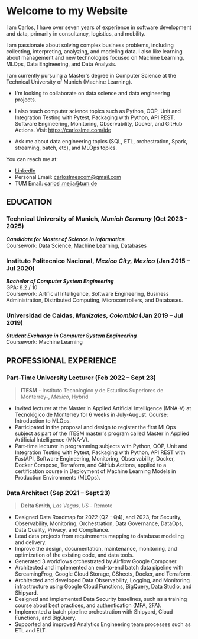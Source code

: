 # Welcome to my Website

I am Carlos, I have over seven years of experience in software development and data, primarily in consultancy, logistics, and mobility.

I am passionate about solving complex business problems, including collecting, interpreting, analyzing, and modeling data. I also like learning about management and new technologies focused on Machine Learning, MLOps, Data Engineering, and Data Analysis.

I am currently pursuing a Master's degree in Computer Science at the Technical University of Munich (Machine Learning).

* I'm looking to collaborate on data science and data engineering projects.

* I also teach computer science topics such as Python, OOP, Unit and Integration Testing with Pytest, Packaging with Python, API REST, Software Engineering, Monitoring, Observability, Docker, and GitHub Actions. Visit <https://carloslme.com/ide>

* Ask me about data engineering topics (SQL, ETL, orchestration, Spark, streaming, batch, etc), and MLOps topics.

You can reach me at:

* [LinkedIn](https://www.linkedin.com/in/carloslme/)
* Personal Email: <carloslmescom@gmail.com>
* TUM Email: <carlosl.mejia@tum.de>

## EDUCATION

### **Technical University of Munich**, *Munich Germany* (Oct 2023 - 2025)  

 ***Candidate for Master of Science in Informatics***  
 Coursework: Data Science, Machine Learning, Databases  

### **Instituto Politecnico Nacional**, *Mexico City, Mexico* (Jan 2015 – Jul 2020)  

 ***Bachelor of Computer System Engineering***  
 GPA: 8.2 / 10  
 Coursework: Artificial Intelligence, Software Engineering, Business Administration, Distributed Computing, Microcontrollers, and Databases.

### **Universidad de Caldas**, *Manizales, Colombia* (Jan 2019 – Jul 2019)  

 ***Student Exchange in Computer System Engineering***  
 Coursework: Machine Learning  

## PROFESSIONAL EXPERIENCE

### Part-Time University Lecturer (Feb 2022 – Sept 23)

> **ITESM** - Instituto Tecnologico y de Estudios Superiores de Monterrey-, *Mexico*, Hybrid

* Invited lecturer at the Master in Applied Artificial Intelligence (MNA-V) at Tecnológico de Monterrey for 6 weeks in July-August. Course: Introduction to MLOps.
* Participated in the proposal and design to register the first MLOps subject as part of the ITESM master's program called Master in Applied Artificial Intelligence (MNA-V).
* Part-time lecturer in programming subjects with Python, OOP, Unit and Integration Testing with Pytest, Packaging with Python, API REST with FastAPI, Software Engineering, Monitoring, Observability, Docker, Docker Compose, Terraform, and GitHub Actions, applied to a certification course in Deployment of Machine Learning Models in Production Environments (MLOps).

### Data Architect (Sep 2021 – Sept 23)

> **Delta Smith**, *Las Vegas, US* - Remote

* Designed Data Roadmap for 2022 (Q2 - Q4), and 2023, for Security, Observability, Monitoring, Orchestration, Data Governance, DataOps, Data Quality, Privacy, and Compliance.
* Lead data projects from requirements mapping to database modeling and delivery.
* Improve the design, documentation, maintenance, monitoring, and optimization of the existing code, and data tools.
* Generated 3 workflows orchestrated by Airflow Google Composer.
* Architected and implemented an end-to-end batch data pipeline with ScreamingFrog, Google Cloud Storage, GSheets, Docker, and Terraform.
* Architected and developed Data Observability, Logging, and Monitoring infrastructure using Google Cloud Functions, BigQuery, Data Studio, and Shipyard.
* Designed and implemented Data Security baselines, such as a training course about best practices, and authentication (MFA, 2FA).
* Implemented a batch pipeline orchestration with Shipyard, Cloud Functions, and BigQuery.
* Supported and improved Analytics Engineering team processes such as ETL and ELT.
